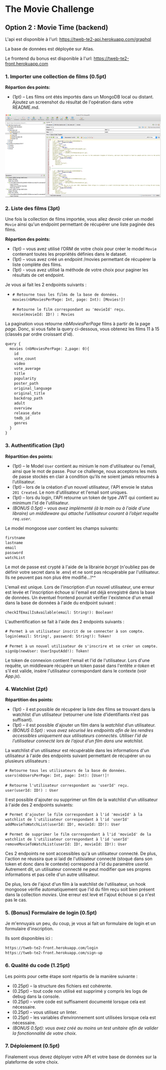 # The Movie Challenge

## Option 2 : Movie Time (backend)

L'api est disponible à l'url: https://tweb-te2-api.herokuapp.com/graphql

La base de données est déployée sur Atlas.

Le frontend du bonus est disponible à l'url: https://tweb-te2-front.herokuapp.com

### 1. Importer une collection de films (0.5pt)

**Répartion des points:**

- (1pt) – Les films ont étés importés dans un MongoDB local ou distant. Ajoutez un screenshot du résultat de l'opération dans votre README.md.

![resultatImport](resultatImport.png)


### 2. Liste des films (3pt)

Une fois la collection de films importée, vous allez devoir créer un model `Movie` ainsi qu'un endpoint permettant de récupérer une liste paginée des films.

**Répartion des points:**

- (1pt) – vous avez utilisé l’ORM de votre choix pour créer le model `Movie` contenant toutes les propriétés définies dans le dataset.
- (1pt) – vous avez créé un endpoint /movies permettant de récupérer la liste complète des films.
- (1pt) - vous avez utilisé la méthode de votre choix pour paginer les résultats de cet endpoint.

Je vous ai fait les 2 endpoints suivants :

- ```
  # Retourne tous les films de la base de données.
  movies(nbMoviesPerPage: Int, page: Int): [Movies!]!
  
  # Retourne le film correspondant au 'movieId' reçu.
  movie(movieId: ID!) : Movies
  ```

La pagination vous retourne *nbMoviesPerPage* films à partir de la page *page*. Donc, si vous faite la query ci-dessous, vous obtenez les films 11 à 15 (classés par ordre croissant d'id).

```
query {
  movies (nbMoviesPerPage: 2,page: 0){
    id
    vote_count
    video
    vote_average
    title
    popularity
    poster_path
    original_language
    original_title
    backdrop_path
    adult
    overview
    release_date
    tmdb_id
    genres
  }
}
```

### 3. Authentification (3pt)

**Répartition des points:**

- (1pt) – le Model `User` contient au minium le nom d'utilisateur ou l'email, ainsi que le mot de passe. Pour ce challenge, nous acceptons les mots de passe stockés en clair à condition qu’ils ne soient jamais retournés à l’utilisateur.
- (1pt) – lors de la création d'un nouvel utilisateur, l'API envoie le status `201 Created`. Le nom d'utilisateur et l'email sont uniques.
- (1pt) – lors du login, l'API retourne un token de type JWT qui contient au minimum l'id de l'utilisateur.
- *(BONUS 0.5pt) – vous avez implémenté (à la main ou à l'aide d'une libraire) un middleware qui attache l’utilisateur courant à l’objet requête `req.user`.* 

Le model mongoose *user* contient les champs suivants:

```
firstname
lastname
email
password
watchList
```

Le mot de passe est crypté à l'aide de la librairie *bcrypt* (n'oubliez pas de définir votre secret dans le .env) et ne sont pas récupérable par l'utilisateur. Ils ne peuvent pas non plus être modifié…!^^

L'email est unique. Lors de l'inscription d'un nouvel utilisateur, une erreur est levée et l'inscription échoue si l'email est déjà enregistré dans la base de données. Un éventuel frontend pourrait vérifier l'existence d'un email dans la base de données à l'aide du endpoint suivant :

```
checkIfEmailIsAvailable(email: String!): Boolean!
```

L'authentification se fait à l'aide des 2 endpoints suivants :

```
# Permet à un utilisateur inscrit de se connecter à son compte.
login(email: String!, password: String!): Token!

# Permet à un nouvel utilisateur de s'inscrire et se créer un compte.
signUp(newUser: UserInputAdd!): Token!
```

Le token de connexion contient l'email et l'id de l'utilisateur. Lors d'une requête, un middleware récupère un token passé dans l'entête *x-token* et s'il est valide, insère l'utilisateur correspondant dans le contexte (voir *App.js*).

### 4. Watchlist (2pt)

**Répartition des points:**

- (1pt) - il est possible de récupérer la liste des films se trouvant dans la watchlist d’un utilisateur (retourner une liste d’identifiants n’est pas suffisant).
- (1pt) – il est possible d'ajouter un film dans la *watchlist* d’un utilisateur. 
- *(BONUS 0.5pt) : vous avez sécurisé les endpoints afin de les rendres accessibles uniquement aux utilisateurs connectés. Utiliser l’id de l’utilisateur connecté lors de l’ajout d’un film dans une watchlist.*

La watchlist d'un utilisateur est récupérable dans les informations d'un utilisateur à l'aide des endpoints suivant permettant de récupérer un ou plusieurs utilisateurs :

```
# Retourne tous les utilisateurs de la base de données.
users(nbUsersPerPage: Int, page: Int): [User!]!

# Retourne l'utilisateur correspondant au 'userId' reçu.
user(userId: ID!) : User
```

Il est possible d'ajouter ou supprimer un film de la watchlist d'un utilisateur à l'aide des 2 endpoints suivants:

```
# Permet d'ajouter le film correspondant à l'id 'movieId' à la watchlist de l'utilisateur correspondant à l'id 'userId'
addMovieToWatchList(userId: ID!, movieId: ID!): User

# Permet de supprimer le film correspondant à l'id 'movieId' de la watchlist de l'utilisateur correspondant à l'id 'userId'
removeMovieToWatchList(userId: ID!, movieId: ID!): User
```

Ces 2 endpoints ne sont accessibles qu'à un utilisateur connecté. De plus, l'action ne réussira que si laid de l'utilsiateur connecté (stoqué dans son token et donc dans le contexte) correspond à l'id du paramètre *userId*. Autrement dit, un utilisateur connecté ne peut modifier que ses propres informations et pas celle d'un autre utilisateur.

De plus, lors de l'ajout d'un film à la watchlist de l'utilisateur, un hook mongoose vérifie automatiquement que l'id du film reçu soit bien présent dans la collection *movies*. Une erreur est levé et l'ajout échoue si ça n'est pas le cas. 

### 5. (Bonus) Formulaire de login (0.5pt)

Je m'ennuyais un peu, du coup, je vous ai fait un formulaire de login et un formulaire d'inscription.

Ils sont disponibles ici :

```
https://tweb-te2-front.herokuapp.com/login
https://tweb-te2-front.herokuapp.com/sign-up
```



### 6. Qualité du code (1.25pt)

Les points pour cette étape sont répartis de la manière suivante :

- (0.25pt) – la structure des fichiers est cohérente.
- (0.25pt) – tout code non utilisé est supprimé y compris les logs de debug dans la console.
- (0.25pt) – votre code est suffisament documenté lorsque cela est nécessaire.
- (0.25pt) – vous utilisez un linter.
-  (0.25pt) – les variables d’environnement sont utilisées lorsque cela est nécessaire.
- *(BONUS 0.5pt): vous avez créé au moins un test unitaire afin de valider la fonctionnalité de votre choix.*

### 7. Déploiement (0.5pt)

Finalement vous devez déployer votre API et votre base de données sur la plateforme de votre choix.
